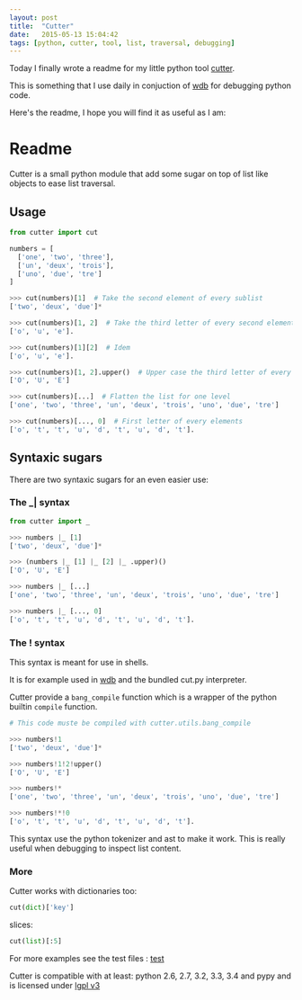 ```yaml
---
layout: post
title:  "Cutter"
date:   2015-05-13 15:04:42
tags: [python, cutter, tool, list, traversal, debugging]
---
```



Today I finally wrote a readme for my little python tool [cutter](https://github.com/paradoxxxzero/cutter/).

This is something that I use daily in conjuction of [wdb](https://github.com/Kozea/wdb) for debugging python code.

Here's the readme, I hope you will find it as useful as I am:

# Readme

Cutter is a small python module that add some sugar on top of list like objects to ease list traversal.

## Usage

```python
from cutter import cut

numbers = [
  ['one', 'two', 'three'],
  ['un', 'deux', 'trois'],
  ['uno', 'due', 'tre']
]

>>> cut(numbers)[1]  # Take the second element of every sublist
['two', 'deux', 'due']*

>>> cut(numbers)[1, 2]  # Take the third letter of every second element of every sublist
['o', 'u', 'e'].

>>> cut(numbers)[1][2]  # Idem
['o', 'u', 'e'].

>>> cut(numbers)[1, 2].upper()  # Upper case the third letter of every second element of every sublist
['O', 'U', 'E']

>>> cut(numbers)[...]  # Flatten the list for one level
['one', 'two', 'three', 'un', 'deux', 'trois', 'uno', 'due', 'tre']

>>> cut(numbers)[..., 0]  # First letter of every elements
['o', 't', 't', 'u', 'd', 't', 'u', 'd', 't'].
```

## Syntaxic sugars

There are two syntaxic sugars for an even easier use:

### The _| syntax

```python
from cutter import _

>>> numbers |_ [1]
['two', 'deux', 'due']*

>>> (numbers |_ [1] |_ [2] |_ .upper)()
['O', 'U', 'E']

>>> numbers |_ [...]
['one', 'two', 'three', 'un', 'deux', 'trois', 'uno', 'due', 'tre']

>>> numbers |_ [..., 0]
['o', 't', 't', 'u', 'd', 't', 'u', 'd', 't'].

```
### The ! syntax
This syntax is meant for use in shells.

It is for example used in [wdb](https://github.com/Kozea/wdb) and the bundled cut.py interpreter.

Cutter provide a `bang_compile` function which is a wrapper of the python builtin `compile` function.


```python
# This code muste be compiled with cutter.utils.bang_compile

>>> numbers!1
['two', 'deux', 'due']*

>>> numbers!1!2!upper()
['O', 'U', 'E']

>>> numbers!*
['one', 'two', 'three', 'un', 'deux', 'trois', 'uno', 'due', 'tre']

>>> numbers!*!0
['o', 't', 't', 'u', 'd', 't', 'u', 'd', 't'].
```

This syntax use the python tokenizer and ast to make it work. This is really useful when debugging to inspect list content.

### More

Cutter works with dictionaries too:
```python
cut(dict)['key']
```

slices:
```python
cut(list)[:5]
```


For more examples see the test files : [test](https://github.com/paradoxxxzero/cutter/tree/master/test)

Cutter is compatible with at least: python 2.6, 2.7, 3.2, 3.3, 3.4 and pypy and is licensed under [lgpl v3](http://www.gnu.org/licenses/lgpl.html)
